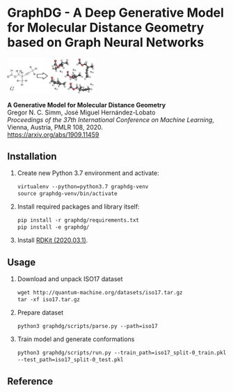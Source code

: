 # GraphDG - A Deep Generative Model for Molecular Distance Geometry based on Graph Neural Networks

<img src="resources/confs.png" width="40%">

**A Generative Model for Molecular Distance Geometry**<br>
Gregor N. C. Simm, José Miguel Hernández-Lobato <br>
*Proceedings of the 37th International Conference on Machine Learning*, Vienna, Austria, PMLR 108, 2020.<br>
https://arxiv.org/abs/1909.11459

## Installation

1. Create new Python 3.7 environment and activate:
   ```text
   virtualenv --python=python3.7 graphdg-venv
   source graphdg-venv/bin/activate
   ```

2. Install required packages and library itself:
   ```text
   pip install -r graphdg/requirements.txt
   pip install -e graphdg/
   ```

3. Install [RDKit (2020.03.1)](https://www.rdkit.org/docs/Install.html).

## Usage

1. Download and unpack ISO17 dataset
   ```text
   wget http://quantum-machine.org/datasets/iso17.tar.gz
   tar -xf iso17.tar.gz 
   ```

2. Prepare dataset
   ```text
   python3 graphdg/scripts/parse.py --path=iso17
   ```

3. Train model and generate conformations
   ```text
   python3 graphdg/scripts/run.py --train_path=iso17_split-0_train.pkl --test_path=iso17_split-0_test.pkl
   ```

## Reference

```text

```

